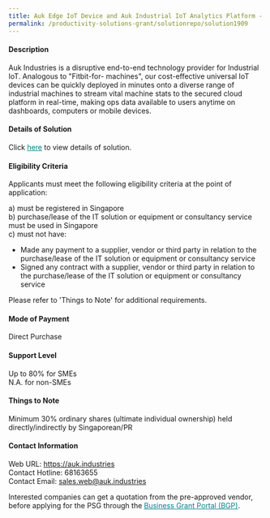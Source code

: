 ```yaml
---
title: Auk Edge IoT Device and Auk Industrial IoT Analytics Platform - Pilot Kit - 36mths
permalink: /productivity-solutions-grant/solutionrepo/solution1909
---
```


#### Description

Auk Industries is a disruptive end-to-end technology provider for Industrial IoT. Analogous to "Fitbit-for- machines", our cost-effective universal IoT devices can be quickly deployed in minutes onto a diverse range of industrial machines to stream vital machine stats to the secured cloud platform in real-time, making ops data available to users anytime on dashboards, computers or mobile devices.

#### Details of Solution

Click <a href='https://govassist.gobusiness.gov.sg/images/psg/AUK_20200866_Desensitised_Annex_3_Part_3.pdf' style='color:#037e8a'>here</a> to view details of solution.

#### Eligibility Criteria

Applicants must meet the following eligibility criteria at the point of application:

a) must be registered in Singapore <br>
b) purchase/lease of the IT solution or equipment or consultancy service must be used in Singapore <br>
c) must not have:
- Made any payment to a supplier, vendor or third party in relation to the purchase/lease of the IT solution or equipment or consultancy service
- Signed any contract with a supplier, vendor or third party in relation to the purchase/lease of the IT solution or equipment or consultancy service

Please refer to 'Things to Note' for additional requirements.

#### Mode of Payment
Direct Purchase

#### Support Level
Up to 80% for SMEs <br>
N.A. for non-SMEs

#### Things to Note
Minimum 30% ordinary shares (ultimate individual ownership) held directly/indirectly by Singaporean/PR

#### Contact Information
Web URL: https://auk.industries <br>Contact Hotline: 68163655 <br>Contact Email: sales.web@auk.industries <br>

Interested companies can get a quotation from the pre-approved vendor, before applying for the PSG through the <a target='_blank' style='color:#037e8a' href='https://www.businessgrants.gov.sg/'>Business Grant Portal (BGP)</a>.
